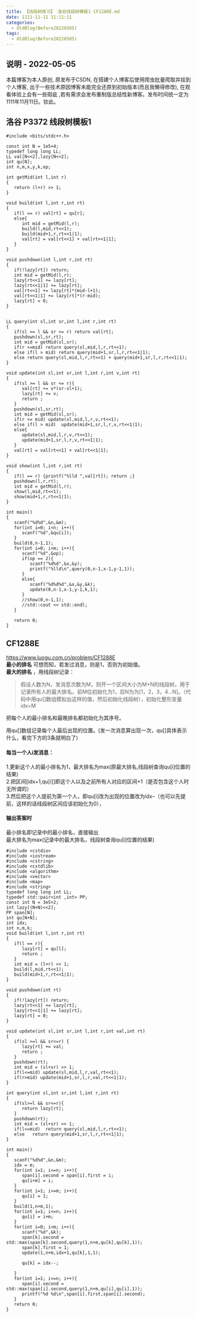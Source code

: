 ```yaml
---
title: 【线段树练习】 洛谷线段树模板1 CF1288E.md
date: 1111-11-11 11:11:11
categories:
  - OldBlog(Before20220505)
tags:
  - OldBlog(Before20220505)
---
```


## 说明 - 2022-05-05
本篇博客为本人原创, 原发布于CSDN, 在搭建个人博客后使用爬虫批量爬取并挂到个人博客, 出于一些技术原因博客未能完全还原到初始版本(而且我懒得修改), 在观看体验上会有一些瑕疵 ,若有需求会发布重制版总结性新博客。发布时间统一定为1111年11月11日。钦此。

## 洛谷 P3372 线段树模板1

    
    
    #include <bits/stdc++.h>
    
    const int N = 1e5+4;
    typedef long long LL;
    LL val[N<<2],lazy[N<<2];
    int qu[N];
    int n,m,x,y,k,op;
    
    int getMid(int l,int r)
    {
       return (l+r) >> 1;
    }
    
    void build(int l,int r,int rt)
    {
       if(l == r) val[rt] = qu[r];
       else{
          int mid = getMid(l,r);
          build(l,mid,rt<<1);
          build(mid+1,r,rt<<1|1);
          val[rt] = val[rt<<1] + val[rt<<1|1];
       }
    }
    
    void pushdown(int l,int r,int rt)
    {
       if(!lazy[rt]) return;
       int mid = getMid(l,r);
       lazy[rt<<1] += lazy[rt];
       lazy[rt<<1|1] += lazy[rt];
       val[rt<<1] += lazy[rt]*(mid-l+1);
       val[rt<<1|1] += lazy[rt]*(r-mid);
       lazy[rt] = 0;
    }
    
    
    LL query(int sl,int sr,int l,int r,int rt)
    {
       if(sl >= l && sr <= r) return val[rt];
       pushdown(sl,sr,rt);
       int mid = getMid(sl,sr);
       if(r <=mid) return query(sl,mid,l,r,rt<<1);
       else if(l > mid) return query(mid+1,sr,l,r,rt<<1|1);
       else return query(sl,mid,l,r,rt<<1) + query(mid+1,sr,l,r,rt<<1|1);
    }
    
    void update(int sl,int sr,int l,int r,int v,int rt)
    {
       if(sl >= l && sr <= r){
          val[rt] += v*(sr-sl+1);
          lazy[rt] += v;
          return ;
       }
       pushdown(sl,sr,rt);
       int mid = getMid(sl,sr);
       if(r <= mid) update(sl,mid,l,r,v,rt<<1);
       else if(l > mid)  update(mid+1,sr,l,r,v,rt<<1|1);
       else{
          update(sl,mid,l,r,v,rt<<1);
          update(mid+1,sr,l,r,v,rt<<1|1);
       }
       val[rt] = val[rt<<1] + val[rt<<1|1];
    }
    
    void show(int l,int r,int rt)
    {
       if(l == r) {printf("%lld ",val[rt]); return ;}
       pushdown(l,r,rt);
       int mid = getMid(l,r);
       show(l,mid,rt<<1);
       show(mid+1,r,rt<<1|1);
    }
    
    int main()
    {
       scanf("%d%d",&n,&m);
       for(int i=0; i<n; i++){
          scanf("%d",&qu[i]);
       }
       build(0,n-1,1);
       for(int i=0; i<m; i++){
          scanf("%d",&op);
          if(op == 2){
             scanf("%d%d",&x,&y);
             printf("%lld\n",query(0,n-1,x-1,y-1,1));
          }
          else{
             scanf("%d%d%d",&x,&y,&k);
             update(0,n-1,x-1,y-1,k,1);
          }
          //show(0,n-1,1);
          //std::cout << std::endl;
       }
    
       return 0;
    }
    
    

## CF1288E

<https://www.luogu.com.cn/problem/CF1288E>  
**最小的排名** 可想而知，若发过消息，则是1，否则为初始值。  
**最大的排名** ，用线段树记录：

>
> 假设人数为N，发消息次数为M，则开一个区间大小为M+N的线段树，用于记录所有人的最大排名。前M位初始化为1，后N为为[1，2，3，4…N]。（代码中用qu[]数组模拟出这样的值，然后初始化线段树），初始化整形变量idx=M

把每个人的最小排名和最晚排名都初始化为其序号。

用qu[]数组记录每个人最后出现的位置。(发一次消息算出现一次，qu[]具体表示什么，看完下方的3条就明白了)

#### 每当一个人i发消息：

1.更新这个人的最小排名为1，最大排名为max(原最大排名,线段树查询qu[i]位置的结果)  
2.把区间[idx+1,qu[i]]即这个人以及之前所有人对应的区间+1（是否包含这个人时无所谓的）  
3.然后把这个人提前为第一个人，即qu[i]改为出现的位置改为idx–（也可以先提前，这样的话线段树区间应该初始化为0），

#### 输出答案时

最小排名即记录中的最小排名，直接输出  
最大排名为max(记录中的最大排名，线段树查询qu[i]位置的结果)

    
    
    #include <cstdio>
    #include <iostream>
    #include <cstring>
    #include <cstdlib>
    #include <algorithm>
    #include <vector>
    #include <map>
    #include <string>
    typedef long long int LL;
    typedef std::pair<int ,int> PP;
    const int N = 3e5+2;
    int lazy[(N+N)<<2];
    PP span[N];
    int qu[N+N];
    int idx;
    int n,m,k;
    void build(int l,int r,int rt)
    {
       if(l == r){
          lazy[rt] = qu[l];
          return ;
       }
       int mid = (l+r) >> 1;
       build(l,mid,rt<<1);
       build(mid+1,r,rt<<1|1);
    }
    
    void pushdown(int rt)
    {
       if(!lazy[rt]) return;
       lazy[rt<<1] += lazy[rt];
       lazy[rt<<1|1] += lazy[rt];
       lazy[rt] = 0;
    }
    
    void update(int sl,int sr,int l,int r,int val,int rt)
    {
       if(sl >=l && sr<=r) {
          lazy[rt] += val;
          return ;
       }
       pushdown(rt);
       int mid = (sl+sr) >> 1;
       if(l<=mid) update(sl,mid,l,r,val,rt<<1);
       if(r>mid) update(mid+1,sr,l,r,val,rt<<1|1);
    }
    
    int query(int sl,int sr,int l,int r,int rt)
    {
       if(sl>=l && sr<=r){
          return lazy[rt];
       }
       pushdown(rt);
       int mid = (sl+sr) >> 1;
       if(l<=mid)  return query(sl,mid,l,r,rt<<1);
       else   return query(mid+1,sr,l,r,rt<<1|1);
    }
    
    int main()
    {
       scanf("%d%d",&n,&m);
       idx = m;
       for(int i=1; i<=n; i++){
          span[i].second = span[i].first = i;
          qu[i+m] = i;
       }
       for(int i=1; i<=m; i++){
          qu[i] = 1;
       }
       build(1,n+m,1);
       for(int i=1; i<=n; i++){
          qu[i] = i+m;
       }
       for(int i=0; i<m; i++){
          scanf("%d",&k);
          span[k].second = std::max(span[k].second,query(1,n+m,qu[k],qu[k],1));
          span[k].first = 1;
          update(1,n+m,idx+1,qu[k],1,1);
    
          qu[k] = idx--;
    
       }
       for(int i=1; i<=n; i++){
          span[i].second = std::max(span[i].second,query(1,n+m,qu[i],qu[i],1));
          printf("%d %d\n",span[i].first,span[i].second);
       }
       return 0;
    }
    
    

